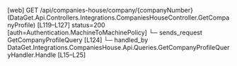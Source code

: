 [web] GET /api/companies-house/company/{companyNumber}  (DataGet.Api.Controllers.Integrations.CompaniesHouseController.GetCompanyProfile)  [L119–L127] status=200 [auth=Authentication.MachineToMachinePolicy]
  └─ sends_request GetCompanyProfileQuery [L124]
    └─ handled_by DataGet.Integrations.CompaniesHouse.Api.Queries.GetCompanyProfileQueryHandler.Handle [L15–L25]

